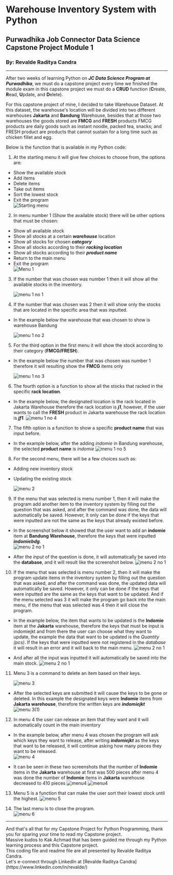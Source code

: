 # Warehouse Inventory System with Python
## Purwadhika Job Connector Data Science Capstone Project Module 1
### By: Revalde Raditya Candra
<hr>

After two weeks of learning Python on ***JC Data Science Program at Purwadhika***, we must do a capstone project every time we finished the module exam in this capstone project we must do a **CRUD** function (**C**reate, **R**ead, **U**pdate, and **D**elete).

For this capstone project of mine, I decided to take Warehouse Dataset. At this dataset, the warehouse's location will be divided into two different warehouses **Jakarta** and **Bandung** Warehouse, besides that at those two warehouses the goods stored are **FMCG** and **FRESH** products FMCG products are daily goods such as instant noodle, packed tea, snacks; and FRESH product are products that cannot sustain for a long time such as chicken fillet and egg.

Below is the function that is available in my Python code:

1. At the starting menu it will give few choices to choose from, the options are:
  - Show the available stock
  - Add items
  - Delete items
  - Take out items
  - Sort the lowest stock
  - Exit the program<br>
  ![Starting menu](Screenshot/ss1(1).jpg)
 
2. In menu number 1 (Show the available stock) there will be other options that must be chosen:
  - Show all available stock
  - Show all stocks at a certain ***warehouse*** location
  - Show all stocks for chosen ***category***
  - Show all stocks according to their ***racking location***
  - Show all stocks according to their ***product name***
  - Return to the main menu
  - Exit the program<br>
    ![Menu 1](Screenshot/ss2(2).jpg)
 
3. If the number that was chosen was number 1 then it will show all the available stocks in the inventory.
 
   ![menu 1 no 1](Screenshot/ss3(1).jpg)
 
4. If the number that was chosen was 2 then it will show only the stocks that are located in the specific area that was inputted.
  - In the example below the warehouse that was chosen to show is warehouse Bandung

    ![menu 1 no 2](Screenshot/ss4(3).jpg)

5. For the third option in the first menu it will show the stock according to their category (**FMCG/FRESH**).
  - In the example below the number that was chosen was number 1 therefore it will resulting show the **FMCG** items only

    ![menu 1 no 3](Screenshot/ss5(2).jpg)
    
6. The fourth option is a function to show all the stocks that racked in the specific **rack location**.
  - In the example below, the designated location is the rack located in Jakarta Warehouse therefore the rack location is ***j1***, however, if the user wants to call the **FRESH** product in Jakarta warehouse the rack location is ***jf1***.
    ![menu 1 no 4](Screenshot/ss11(1).jpg)
    
7. The fifth option is a function to show a specific **product name** that was input before.
  - In the example below, after the adding *indomie* in Bandung warehouse, the selected **product name** is *indomie*
   ![menu 1 no 5](Screenshot/ss14.jpg)

8. For the second menu, there will be a few choices such as:
  - Adding new inventory stock
  - Updating the existing stock
  
    ![menu 2](Screenshot/ss6(1).jpg)
 
9. If the menu that was selected is menu number 1, then it will make the program add another item to the inventory system by filling out the question that was asked, and after the command was done, the data will automatically be saved. However, it only can be done if the keys that were inputted are not the same as the keys that already existed before.
  - In the screenshot below it showed that the user want to add an **indomie** item at **Bandung Warehouse**, therefore the keys that were inputted ***indomiebdg***.<br>
     ![menu 2 no 1](Screenshot/ss7(2).jpg)

  - After the *input* of the question is done, it will automatically be saved into the **database**, and it will result like the screenshot below.
     ![menu 2 no 1](Screenshot/ss7(3).jpg)

10. If the menu that was selected is menu number 2, then it will make the program update items in the inventory system by filling out the question that was asked, and after the command was done, the updated data will automatically be saved. However, it only can be done if the keys that were inputted are the same as the keys that want to be updated. And if the menu selected was 3 it will make the program go back into the main menu, if the menu that was selected was 4 then it will close the program.
  - In the example below, the item that wants to be updated is the **Indomie** item at the **Jakarta** warehouse, therefore the keys that must be input is indomiejkt and from there the user can choose what they want to update, the example the data that want to be updated is the *Quantity (pcs)*. If the keys that were inputted were not registered in the *database* it will result in an error and it will back to the main menu.
    ![menu 2 no 1](Screenshot/ss8(2).jpg)

  - And after all the input was inputted it will automatically be saved into the main stock.
    ![menu 2 no 1](Screenshot/ss8(3).jpg)

11. Menu 3 is a command to delete an item based on their keys.

    ![menu 3](Screenshot/ss9(3).jpg)
  - After the selected keys are submitted it will cause the keys to be gone or deleted. In this example the designated keys were **Indomie** items from **Jakarta warehouse**, therefore the written keys are ***indomiejkt***
   ![menu 3(1)](Screenshot/ss9(2).jpg)

12. In menu 4 the user can release an item that they want and it will automatically count in the main inventory
  - In the example below, after menu 4 was chosen the program will ask which keys they want to release, after writing ***indomiejkt*** as the keys that want to be released, it will continue asking how many pieces they want to be released.<br>
    ![menu 4](Screenshot/ss10(4).jpg)
    
  - It can be seen in these two screenshots that the number of **Indomie** items in the **Jakarta** warehouse at first was 500 pieces after menu 4 was done the number of **Indomie** items in **Jakarta** warehouse decreased to 410 pieces
     ![menu4](Screenshot/ss3(1).jpg)
     ![menu4](Screenshot/ss10(3).jpg)

13. Menu 5 is a function that can make the user sort their lowest stock until the highest.
     ![menu 5](Screenshot/ss12.jpg)
     
14. The last menu is to close the program.<br>
     ![menu 6](Screenshot/ss13(1).jpg)
     
<hr>
And that's all that for my Capstone Project for Python Programming, thank you for sparing your time to read my Capstone project.<br>
Massive kudos to Kak Achmad that has been guided me through my Python learning process and this Capstone project.<br>
This coding file and readme file are all presented by Revalde Raditya Candra.<br>
Let's e-connect through LinkedIn at [Revalde Raditya Candra](https://www.linkedin.com/in/revalde/)
